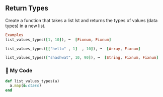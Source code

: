 ## Return Types

Create a function that takes a list lst and returns the types of values (data types) in a new list.
```ruby
Examples
list_values_types([1, 10]), ➞  [Fixnum, Fixnum]

list_values_types([["hello" , 1]  , 10]), ➞  [Array, Fixnum]

list_values_types(["shashwat", 10, 90]), ➞  [String, Fixnum, Fixnum]
```
### :gem: My Code
```ruby
def list_values_types(a)
  a.map(&:class)
end
```
